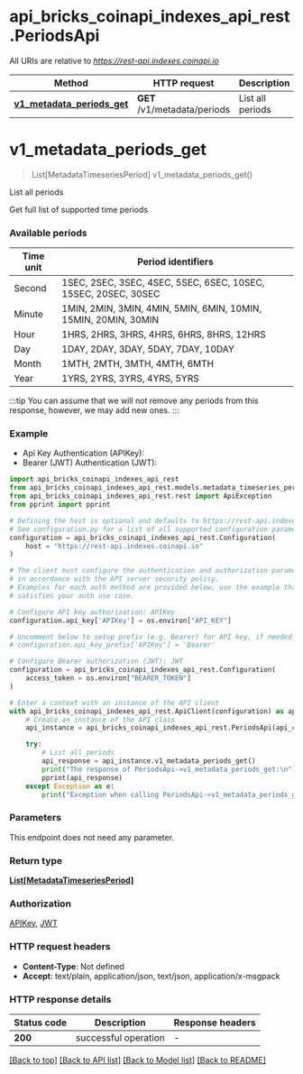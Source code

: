 # api_bricks_coinapi_indexes_api_rest.PeriodsApi

All URIs are relative to *https://rest-api.indexes.coinapi.io*

Method | HTTP request | Description
------------- | ------------- | -------------
[**v1_metadata_periods_get**](PeriodsApi.md#v1_metadata_periods_get) | **GET** /v1/metadata/periods | List all periods


# **v1_metadata_periods_get**
> List[MetadataTimeseriesPeriod] v1_metadata_periods_get()

List all periods

Get full list of supported time periods
            
### Available periods
            
Time unit | Period identifiers
--------- | -----------
Second | 1SEC, 2SEC, 3SEC, 4SEC, 5SEC, 6SEC, 10SEC, 15SEC, 20SEC, 30SEC
Minute | 1MIN, 2MIN, 3MIN, 4MIN, 5MIN, 6MIN, 10MIN, 15MIN, 20MIN, 30MIN
Hour | 1HRS, 2HRS, 3HRS, 4HRS, 6HRS, 8HRS, 12HRS
Day | 1DAY, 2DAY, 3DAY, 5DAY, 7DAY, 10DAY
Month | 1MTH, 2MTH, 3MTH, 4MTH, 6MTH
Year | 1YRS, 2YRS, 3YRS, 4YRS, 5YRS
            
:::tip
You can assume that we will not remove any periods from this response, however, we may add new ones.
:::

### Example

* Api Key Authentication (APIKey):
* Bearer (JWT) Authentication (JWT):

```python
import api_bricks_coinapi_indexes_api_rest
from api_bricks_coinapi_indexes_api_rest.models.metadata_timeseries_period import MetadataTimeseriesPeriod
from api_bricks_coinapi_indexes_api_rest.rest import ApiException
from pprint import pprint

# Defining the host is optional and defaults to https://rest-api.indexes.coinapi.io
# See configuration.py for a list of all supported configuration parameters.
configuration = api_bricks_coinapi_indexes_api_rest.Configuration(
    host = "https://rest-api.indexes.coinapi.io"
)

# The client must configure the authentication and authorization parameters
# in accordance with the API server security policy.
# Examples for each auth method are provided below, use the example that
# satisfies your auth use case.

# Configure API key authorization: APIKey
configuration.api_key['APIKey'] = os.environ["API_KEY"]

# Uncomment below to setup prefix (e.g. Bearer) for API key, if needed
# configuration.api_key_prefix['APIKey'] = 'Bearer'

# Configure Bearer authorization (JWT): JWT
configuration = api_bricks_coinapi_indexes_api_rest.Configuration(
    access_token = os.environ["BEARER_TOKEN"]
)

# Enter a context with an instance of the API client
with api_bricks_coinapi_indexes_api_rest.ApiClient(configuration) as api_client:
    # Create an instance of the API class
    api_instance = api_bricks_coinapi_indexes_api_rest.PeriodsApi(api_client)

    try:
        # List all periods
        api_response = api_instance.v1_metadata_periods_get()
        print("The response of PeriodsApi->v1_metadata_periods_get:\n")
        pprint(api_response)
    except Exception as e:
        print("Exception when calling PeriodsApi->v1_metadata_periods_get: %s\n" % e)
```



### Parameters

This endpoint does not need any parameter.

### Return type

[**List[MetadataTimeseriesPeriod]**](MetadataTimeseriesPeriod.md)

### Authorization

[APIKey](../README.md#APIKey), [JWT](../README.md#JWT)

### HTTP request headers

 - **Content-Type**: Not defined
 - **Accept**: text/plain, application/json, text/json, application/x-msgpack

### HTTP response details

| Status code | Description | Response headers |
|-------------|-------------|------------------|
**200** | successful operation |  -  |

[[Back to top]](#) [[Back to API list]](../README.md#documentation-for-api-endpoints) [[Back to Model list]](../README.md#documentation-for-models) [[Back to README]](../README.md)


